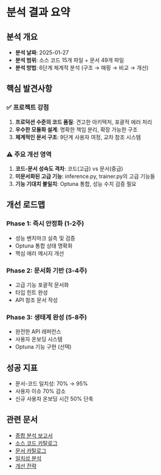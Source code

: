 # 분석 결과 요약

## 분석 개요
- **분석 날짜**: 2025-01-27
- **분석 범위**: 소스 코드 15개 파일 + 문서 49개 파일
- **분석 방법**: 6단계 체계적 분석 (구조 → 매핑 → 비교 → 개선)

## 핵심 발견사항

### ✅ 프로젝트 강점
1. **프로덕션 수준의 코드 품질**: 견고한 아키텍처, 포괄적 에러 처리
2. **우수한 모듈화 설계**: 명확한 책임 분리, 확장 가능한 구조
3. **체계적인 문서 구조**: 9단계 사용자 여정, 교차 참조 시스템

### ⚠️ 주요 개선 영역
1. **코드-문서 성숙도 격차**: 코드(고급) vs 문서(중급)
2. **미문서화된 고급 기능**: inference.py, trainer.py의 고급 기능들
3. **기능 기대치 불일치**: Optuna 통합, 성능 수치 검증 필요

## 개선 로드맵

### Phase 1: 즉시 안정화 (1-2주)
- 성능 벤치마크 실측 및 검증
- Optuna 통합 상태 명확화
- 핵심 에러 메시지 개선

### Phase 2: 문서화 기반 (3-4주)
- 고급 기능 포괄적 문서화
- 타입 힌트 완성
- API 참조 문서 작성

### Phase 3: 생태계 완성 (5-8주)
- 완전한 API 레퍼런스
- 사용자 온보딩 시스템
- Optuna 기능 구현 (선택)

## 성공 지표
- 문서-코드 일치성: 70% → 95%
- 사용자 이슈 70% 감소
- 신규 사용자 온보딩 시간 50% 단축

## 관련 문서
- [종합 분석 보고서](../docs/03_technical_docs/architecture/code_documentation_analysis.md)
- [소스 코드 카탈로그](./source_code_catalog.json)
- [문서 카탈로그](./documentation_catalog.json)
- [일치성 분석](./detailed_consistency_analysis.json)
- [개선 전략](./comprehensive_improvement_strategy.json)
